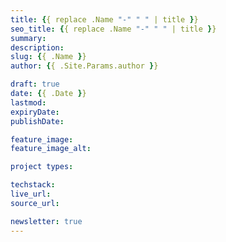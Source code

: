 ```yaml
---
title: {{ replace .Name "-" " " | title }}
seo_title: {{ replace .Name "-" " " | title }}
summary: 
description: 
slug: {{ .Name }}
author: {{ .Site.Params.author }}

draft: true
date: {{ .Date }}
lastmod: 
expiryDate: 
publishDate: 

feature_image: 
feature_image_alt: 

project types: 

techstack:
live_url: 
source_url: 

newsletter: true
---
```


